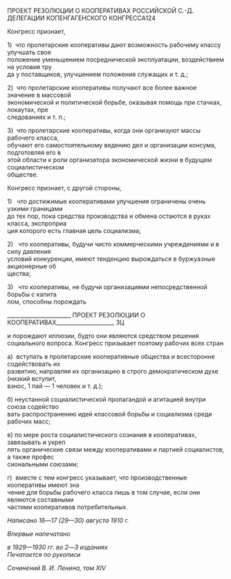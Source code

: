 ПРОЕКТ РЕЗОЛЮЦИИ О КООПЕРАТИВАХ РОССИЙСКОЙ С.-Д. ДЕЛЕГАЦИИ КОПЕНГАГЕНСКОГО КОНГРЕССА124

Конгресс признает,

1)  что пролетарские кооперативы дают возможность рабочему классу улучшать свое  
положение уменьшением посреднической эксплуатации, воздействием на условия тру­  
да у поставщиков, улучшением положения служащих и т. д.;

2)  что пролетарские кооперативы получают все более важное значение в массовой  
экономической и политической борьбе, оказывая помощь при стачках, локаутах, пре­  
следованиях и т. п.;

3)  что пролетарские кооперативы, когда они организуют массы рабочего класса,  
обучают его самостоятельному ведению дел и организации консума, подготовляя его в  
этой области к роли организатора экономической жизни в будущем социалистическом  
обществе.

Конгресс признает, с другой стороны,

1)   что достижимые кооперативами улучшения ограничены очень узкими границами  
до тех пор, пока средства производства и обмена остаются в руках класса, экспроприа­  
ция которого есть главная цель социализма;

2)   что кооперативы, будучи чисто коммерческими учреждениями и в силу давления  
условий конкуренции, имеют тенденцию вырождаться в буржуазные акционерные об­  
щества;

3)   что кооперативы, не будучи организациями непосредственной борьбы с капита­  
лом, способны порождать

  

_______________________ ПРОЕКТ РЕЗОЛЮЦИИ О КООПЕРАТИВАХ_____________________ ЗЦ

и порождают иллюзии, будто они являются средством решения социального вопроса. Конгресс призывает поэтому рабочих всех стран

а)  вступать в пролетарские кооперативные общества и всесторонне содействовать их  
развитию, направляя их организацию в строго демократическом духе (низкий вступит,  
взнос, 1 пай — 1 человек и т. д.);

б) неустанной социалистической пропагандой и агитацией внутри союза содейство­  
вать распространению идей классовой борьбы и социализма среди рабочих масс;

в) по мере роста социалистического сознания в кооперативах, завязывать и укреп­  
лять органические связи между кооперативами и партией социалистов, а также профес­  
сиональными союзами;

г)  вместе с тем конгресс указывает, что производственные кооперативы имеют зна­  
чение для борьбы рабочего класса лишь в том случае, если они являются составными  
частями кооперативов потребительных.

_Написано 16_—_17 (29—30) августа 1910 г._

_Впервые напечатано_

_в 1929—1930 гг. во 2_—_3 изданиях                                                          Печатается по рукописи_

_Сочинений В. И. Ленина,_ _том_ _XIV_
